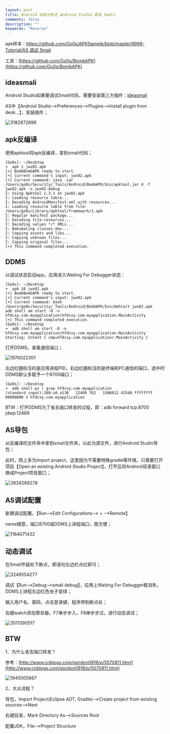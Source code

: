 ```yaml
---
layout: post
title: Android 动态分析之 Android Studio 调试 Smali
comments: false
description: ""
keywords: "Reverse"
---
```


apk样本：[https://github.com/Go0s/APKSample/blob/master/9999-Tutorial/AS 调试 Smali](https://github.com/Go0s/APKSample/blob/master/9999-Tutorial/AS%20调试%20Smali)

工具：[https://github.com/Go0s/BombAPK](https://github.com/Go0s/BombAPK)

## ideasmali

Android Studio如果要调试Smali代码，需要安装第三方插件：[ideasmali](https://github.com/JesusFreke/smali/wiki/smalidea)

AS中【Android Studio-->Preferences-->Plugins-->Install plugin from desk...】，安装插件；

![3182872696](/assets/images/2018-03-25/3182872696.png)

## apk反编译

使用apktool将apk反编译，拿到smali代码；

```
[Go0s]: ~/Desktop 
➜  apk 1 jwx02.apk 
[+] BombBombAPK ready to start.
[+] Current command's input: jwx02.apk
[+] Current command: java -jar /Users/go0s/Security/_Tools/Android/BombAPK/bin/apktool.jar d -f jwx02.apk -o jwx02-debug
I: Using Apktool 2.3.1 on jwx02.apk
I: Loading resource table...
I: Decoding AndroidManifest.xml with resources...
I: Loading resource table from file: /Users/go0s/Library/apktool/framework/1.apk
I: Regular manifest package...
I: Decoding file-resources...
I: Decoding values */* XMLs...
I: Baksmaling classes.dex...
I: Copying assets and libs...
I: Copying unknown files...
I: Copying original files...
[+] This command completed execution.
```

## DDMS

以调试状态启动app，应用进入Waiting For Debugger状态：

```
[Go0s]: ~/Desktop 
➜  apk 10 jwx02.apk 
[+] BombBombAPK ready to start.
[+] Current command's input: jwx02.apk
[+] Current command: bash /Users/go0s/Security/_Tools/Android/BombAPK/bin/AmStart jwx02.apk
adb shell am start -D -n hfdcxy.com.myapplication/hfdcxy.com.myapplication.MainActivity
[+] This command completed execution.
[Go0s]: ~/Desktop 
➜  adb shell am start -D -n hfdcxy.com.myapplication/hfdcxy.com.myapplication.MainActivity
Starting: Intent { cmp=hfdcxy.com.myapplication/.MainActivity }
```

打开DDMS，查看通信端口；

![1976022301](/assets/images/2018-03-25/1976022301.png)

左边红圈标注的是应用进程PID，右边红圈标注的是终端和PC通信的端口，选中时DDMS默认多赋予一个8700端口；

```
[Go0s]: ~/Desktop 
➜  adb shell ps | grep hfdcxy.com.myapplication
(standard input):188:u0_a130   12489 762   1506812 42540 ffffffff 00000000 S hfdcxy.com.myapplication
```

BTW：打开DDMS为了省去端口转发的过程，即：adb forward tcp:8700 jdwp:12489

## AS导包

从反编译的文件夹中拿到smali文件夹，以此为源文件，进行Android Studio导包；

此时，网上多为import project，这里因为不需要特殊gradle等环境，只需要打开项目【Open an existing Android Studio Project】，打开后将Android目录窗口换成Project项目窗口；

![3834289278](/assets/images/2018-03-25/3834289278.png)

## AS调试配置

新建调试配置，【Run-->Edit Configurations--> + -->Remote】

name随意，端口8700或DDMS上进程端口，图方便；

![1164071432](/assets/images/2018-03-25/1164071432.png)

## 动态调试

在Smali怀疑处下断点，即语句左边栏点红即可；

![3249554277](/assets/images/2018-03-25/3249554277.png)

调试【Run-->Debug-->smali debug】，应用上Waiting For Debugger框消失，DDMS上进程左边红色虫子变绿；

输入用户名、密码，点击登录键，程序停到断点处；

右键watch添加寄存器，F7单步步入，F8单步步过，进行动态调试；

![3511390517](/assets/images/2018-03-25/3511390517.png)

## BTW

1、为什么省去端口转发？

参考：[http://www.cnblogs.com/gordon0918/p/5570811.html](http://www.cnblogs.com/gordon0918/p/5570811.html)

![1945005667](/assets/images/2018-03-25/1945005667.png)

2、大众流程？

导包，Import Project(Eclipse ADT, Gradle)-->Create project from existing sources-->Next

右键目录，Mark Directory As-->Sources Root

配置JDK，File-->Project Structure